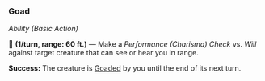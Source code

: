 ### Goad
*Ability (Basic Action)*  

🔺 **(1/turn, range: 60 ft.)** — Make a *Performance (Charisma) Check* vs. *Will* against target creature that can see or hear you in range.

**Success:** The creature is [Goaded] by you until the end of its next turn.

[Goaded]: ../../Conditions/Goaded.md
